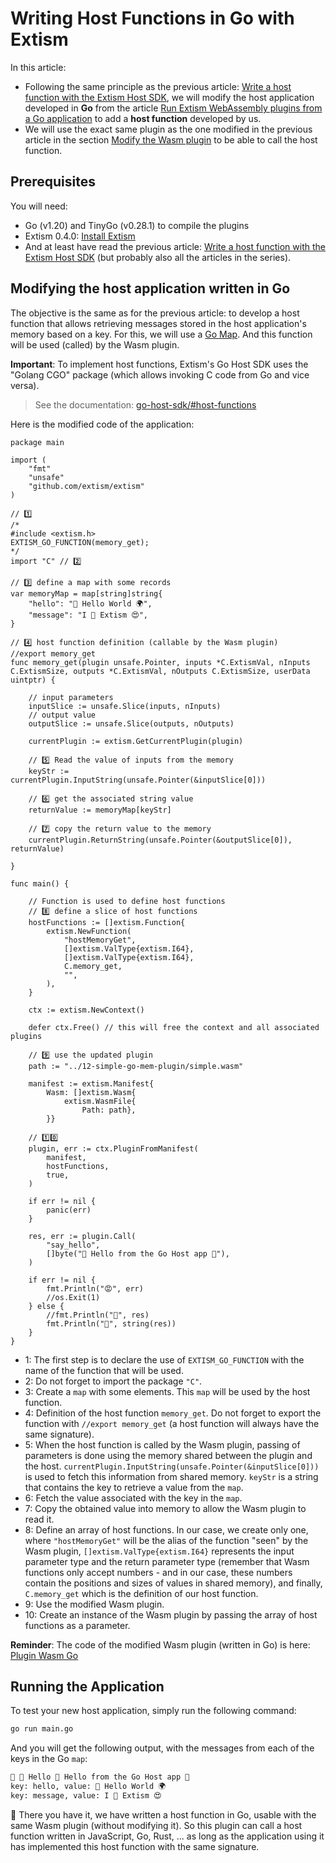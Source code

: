 # Writing Host Functions in Go with Extism

In this article:

- Following the same principle as the previous article: [Write a host function with the Extism Host SDK](https://k33g.hashnode.dev/write-a-host-function-with-the-extism-host-sdk), we will modify the host application developed in **Go** from the article [Run Extism WebAssembly plugins from a Go application](https://k33g.hashnode.dev/run-extism-webassembly-plugins-from-a-go-application) to add a **host function** developed by us.
- We will use the exact same plugin as the one modified in the previous article in the section [Modify the Wasm plugin](https://k33g.hashnode.dev/write-a-host-function-with-the-extism-host-sdk#heading-modify-the-wasm-plugin) to be able to call the host function.

## Prerequisites

You will need:

- Go (v1.20) and TinyGo (v0.28.1) to compile the plugins
- Extism 0.4.0: [Install Extism](https://extism.org/docs/install)
- And at least have read the previous article: [Write a host function with the Extism Host SDK](https://k33g.hashnode.dev/write-a-host-function-with-the-extism-host-sdk) (but probably also all the articles in the series).

## Modifying the host application written in Go

The objective is the same as for the previous article: to develop a host function that allows retrieving messages stored in the host application's memory based on a key. For this, we will use a [Go Map](https://go.dev/blog/maps). And this function will be used (called) by the Wasm plugin.

**Important**: To implement host functions, Extism's Go Host SDK uses the "Golang CGO" package (which allows invoking C code from Go and vice versa).
> See the documentation: [go-host-sdk/#host-functions](https://extism.org/docs/integrate-into-your-codebase/go-host-sdk/#host-functions)

Here is the modified code of the application:


```golang
package main

import (
	"fmt"
	"unsafe"
	"github.com/extism/extism"
)

// 1️⃣
/* 
#include <extism.h>
EXTISM_GO_FUNCTION(memory_get);
*/
import "C" // 2️⃣

// 3️⃣ define a map with some records
var memoryMap = map[string]string{
	"hello": "👋 Hello World 🌍",
	"message": "I 💜 Extism 😍",
}

// 4️⃣ host function definition (callable by the Wasm plugin)
//export memory_get
func memory_get(plugin unsafe.Pointer, inputs *C.ExtismVal, nInputs C.ExtismSize, outputs *C.ExtismVal, nOutputs C.ExtismSize, userData uintptr) {

    // input parameters
	inputSlice := unsafe.Slice(inputs, nInputs)
    // output value
	outputSlice := unsafe.Slice(outputs, nOutputs)

	currentPlugin := extism.GetCurrentPlugin(plugin)

    // 5️⃣ Read the value of inputs from the memory
	keyStr := currentPlugin.InputString(unsafe.Pointer(&inputSlice[0]))

    // 6️⃣ get the associated string value
	returnValue := memoryMap[keyStr]

    // 7️⃣ copy the return value to the memory
	currentPlugin.ReturnString(unsafe.Pointer(&outputSlice[0]), returnValue)

}

func main() {

	// Function is used to define host functions
    // 8️⃣ define a slice of host functions
	hostFunctions := []extism.Function{
		extism.NewFunction(
			"hostMemoryGet",
			[]extism.ValType{extism.I64},
			[]extism.ValType{extism.I64},
			C.memory_get,
			"",
		),
	}

	ctx := extism.NewContext()

	defer ctx.Free() // this will free the context and all associated plugins

    // 9️⃣ use the updated plugin
	path := "../12-simple-go-mem-plugin/simple.wasm"

	manifest := extism.Manifest{
		Wasm: []extism.Wasm{
			extism.WasmFile{
				Path: path},
		}}

    // 1️⃣0️⃣ 
	plugin, err := ctx.PluginFromManifest(
		manifest,
		hostFunctions,
		true,
	)

	if err != nil {
		panic(err)
	}

	res, err := plugin.Call(
		"say_hello",
		[]byte("👋 Hello from the Go Host app 🤗"),
	)

	if err != nil {
		fmt.Println("😡", err)
		//os.Exit(1)
	} else {
		//fmt.Println("🙂", res)
		fmt.Println("🙂", string(res))
	}
}
```

- 1: The first step is to declare the use of `EXTISM_GO_FUNCTION` with the name of the function that will be used.
- 2: Do not forget to import the package `"C"`.
- 3: Create a `map` with some elements. This `map` will be used by the host function.
- 4: Definition of the host function `memory_get`. Do not forget to export the function with `//export memory_get` (a host function will always have the same signature).
- 5: When the host function is called by the Wasm plugin, passing of parameters is done using the memory shared between the plugin and the host. `currentPlugin.InputString(unsafe.Pointer(&inputSlice[0]))` is used to fetch this information from shared memory. `keyStr` is a string that contains the key to retrieve a value from the `map`.
- 6: Fetch the value associated with the key in the `map`.
- 7: Copy the obtained value into memory to allow the Wasm plugin to read it.
- 8: Define an array of host functions. In our case, we create only one, where `"hostMemoryGet"` will be the alias of the function "seen" by the Wasm plugin, `[]extism.ValType{extism.I64}` represents the input parameter type and the return parameter type (remember that Wasm functions only accept numbers - and in our case, these numbers contain the positions and sizes of values in shared memory), and finally, `C.memory_get` which is the definition of our host function.
- 9: Use the modified Wasm plugin.
- 10: Create an instance of the Wasm plugin by passing the array of host functions as a parameter.

**Reminder**: The code of the modified Wasm plugin (written in Go) is here: [Plugin Wasm Go](https://k33g.hashnode.dev/write-a-host-function-with-the-extism-host-sdk#heading-modify-the-wasm-plugin)

## Running the Application

To test your new host application, simply run the following command:

```bash
go run main.go 
```

And you will get the following output, with the messages from each of the keys in the Go `map`:

```bash
🙂 👋 Hello 👋 Hello from the Go Host app 🤗
key: hello, value: 👋 Hello World 🌍
key: message, value: I 💜 Extism 😍
```

🎉 There you have it, we have written a host function in Go, usable with the same Wasm plugin (without modifying it). So this plugin can call a host function written in JavaScript, Go, Rust, ... as long as the application using it has implemented this host function with the same signature.

